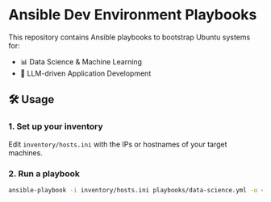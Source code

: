 # Ansible Dev Environment Playbooks

This repository contains Ansible playbooks to bootstrap Ubuntu systems for:

- 📊 Data Science & Machine Learning
- 🧠 LLM-driven Application Development

## 🛠️ Usage

### 1. Set up your inventory

Edit `inventory/hosts.ini` with the IPs or hostnames of your target machines.

### 2. Run a playbook

```bash
ansible-playbook -i inventory/hosts.ini playbooks/data-science.yml -u <username> --ask-become-pass
